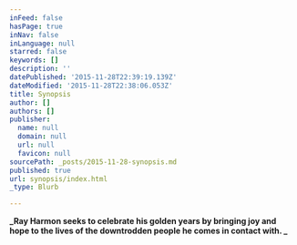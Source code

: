```yaml
---
inFeed: false
hasPage: true
inNav: false
inLanguage: null
starred: false
keywords: []
description: ''
datePublished: '2015-11-28T22:39:19.139Z'
dateModified: '2015-11-28T22:38:06.053Z'
title: Synopsis
author: []
authors: []
publisher:
  name: null
  domain: null
  url: null
  favicon: null
sourcePath: _posts/2015-11-28-synopsis.md
published: true
url: synopsis/index.html
_type: Blurb

---
```

**_Ray Harmon seeks to celebrate his golden years by bringing joy and hope to the lives of the downtrodden people he comes in contact with. _**